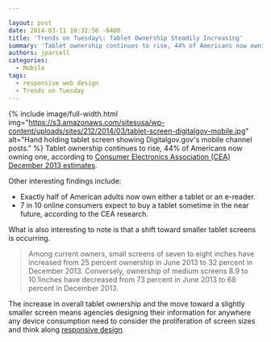 ```yaml
---

layout: post
date: 2014-03-11 10:32:50 -0400
title: 'Trends on Tuesday\: Tablet Ownership Steadily Increasing'
summary: 'Tablet ownership continues to rise, 44% of Americans now owning one, according to Consumer Electronics Association (CEA) December 2013 &nbsp;estimates. Other interesting findings include\: Exactly half of American adults now own either a tablet or an e-reader. 7 in 10 online consumers expect to'
authors: jparcell
categories:
  - Mobile
tags:
  - responsive web design
  - Trends on Tuesday
---
```


{% include image/full-width.html img="https://s3.amazonaws.com/sitesusa/wp-content/uploads/sites/212/2014/03/tablet-screen-digitalgov-mobile.jpg" alt="Hand holding tablet screen showing Digitalgov.gov's mobile channel posts." %}
Tablet ownership continues to rise, 44% of Americans now owning one, according to [Consumer Electronics Association (CEA) December 2013  estimates](http://www.ce.org/News/News-Releases/Press-Releases/2013-Press-Releases/Tablet-Ownership-Rate-Reaches-New-High-of-44-Perce.aspx).
  
Other interesting findings include:

  * Exactly half of American adults now own either a tablet or an e-reader.
  * 7 in 10 online consumers expect to buy a tablet sometime in the near future, according to the CEA research.

What is also interesting to note is that a shift toward smaller tablet screens is occurring.

> Among current owners, small screens of seven to eight inches have increased from 25 percent ownership in June 2013 to 32 percent in December 2013. Conversely, ownership of medium screens 8.9 to 10.1inches have decreased from 73 percent in June 2013 to 68 percent in December 2013.

The increase in overall tablet ownership and the move toward a slightly smaller screen means agencies designing their information for anywhere any device consumption need to consider the proliferation of screen sizes and think along [responsive design](https://www.WHATEVER/2013/08/20/embracing-responsive-design-2/ "Embracing Responsive Design").